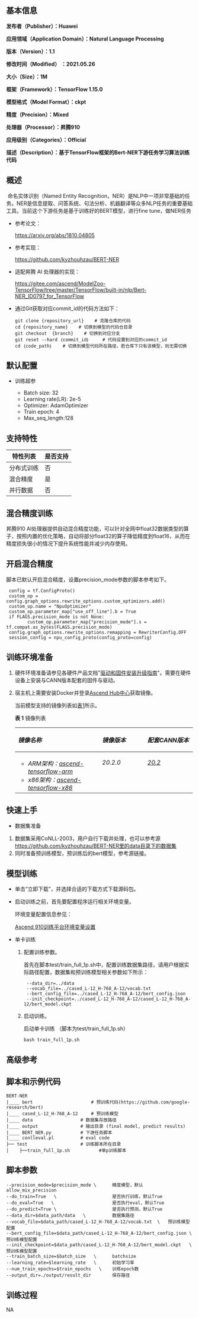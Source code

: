 ## 基本信息

**发布者（Publisher）：Huawei**

**应用领域（Application Domain）：Natural Language Processing** 

**版本（Version）：1.1**

**修改时间（Modified） ：2021.05.26**

**大小（Size）：1M**

**框架（Framework）：TensorFlow 1.15.0**

**模型格式（Model Format）：ckpt**

**精度（Precision）：Mixed**

**处理器（Processor）：昇腾910**

**应用级别（Categories）：Official**

**描述（Description）：基于TensorFlow框架的Bert-NER下游任务学习算法训练代码** 

## 概述

​      命名实体识别（Named Entity Recognition，NER）是NLP中一项非常基础的任务。NER是信息提取、问答系统、句法分析、机器翻译等众多NLP任务的重要基础工具。当前这个下游任务是基于训练好的BERT模型，进行fine tune，做NER任务

- 参考论文：

    https://arxiv.org/abs/1810.04805

- 参考实现：

   https://github.com/kyzhouhzau/BERT-NER

- 适配昇腾 AI 处理器的实现：
  
  
  https://gitee.com/ascend/ModelZoo-TensorFlow/tree/master/TensorFlow/built-in/nlp/Bert-NER_ID0797_for_TensorFlow
        


- 通过Git获取对应commit\_id的代码方法如下：
  
    ```
    git clone {repository_url}    # 克隆仓库的代码
    cd {repository_name}    # 切换到模型的代码仓目录
    git checkout  {branch}    # 切换到对应分支
    git reset --hard ｛commit_id｝     # 代码设置到对应的commit_id
    cd ｛code_path｝    # 切换到模型代码所在路径，若仓库下只有该模型，则无需切换
    ```

## 默认配置<a name="section91661242121611"></a>

- 训练超参

  - Batch size: 32
  - Learning rate(LR): 2e-5
  - Optimizer: AdamOptimizer
  - Train epoch: 4
  - Max_seq_length:128


## 支持特性<a name="section1899153513554"></a>

| 特性列表   | 是否支持 |
| ---------- | -------- |
| 分布式训练 | 否       |
| 混合精度   | 是       |
| 并行数据   | 否       |

## 混合精度训练<a name="section168064817164"></a>

昇腾910 AI处理器提供自动混合精度功能，可以针对全网中float32数据类型的算子，按照内置的优化策略，自动将部分float32的算子降低精度到float16，从而在精度损失很小的情况下提升系统性能并减少内存使用。

## 开启混合精度<a name="section20779114113713"></a>

脚本已默认开启混合精度，设置precision_mode参数的脚本参考如下。

  ```
   config = tf.ConfigProto()
   custom_op = config.graph_options.rewrite_options.custom_optimizers.add()
   custom_op.name = "NpuOptimizer"
   custom_op.parameter_map["use_off_line"].b = True
   if FLAGS.precision_mode is not None:
          custom_op.parameter_map["precision_mode"].s = tf.compat.as_bytes(FLAGS.precision_mode)
   config.graph_options.rewrite_options.remapping = RewriterConfig.OFF
   session_config = npu_config_proto(config_proto=config)
  ```


## 训练环境准备

1.  硬件环境准备请参见各硬件产品文档"[驱动和固件安装升级指南]( https://support.huawei.com/enterprise/zh/category/ai-computing-platform-pid-1557196528909)"。需要在硬件设备上安装与CANN版本配套的固件与驱动。
2.  宿主机上需要安装Docker并登录[Ascend Hub中心](https://ascendhub.huawei.com/#/detail?name=ascend-tensorflow-arm)获取镜像。

    当前模型支持的镜像列表如[表1](#zh-cn_topic_0000001074498056_table1519011227314)所示。

    **表 1** 镜像列表

    <a name="zh-cn_topic_0000001074498056_table1519011227314"></a>
    <table><thead align="left"><tr id="zh-cn_topic_0000001074498056_row0190152218319"><th class="cellrowborder" valign="top" width="47.32%" id="mcps1.2.4.1.1"><p id="zh-cn_topic_0000001074498056_p1419132211315"><a name="zh-cn_topic_0000001074498056_p1419132211315"></a><a name="zh-cn_topic_0000001074498056_p1419132211315"></a><em id="i1522884921219"><a name="i1522884921219"></a><a name="i1522884921219"></a>镜像名称</em></p>
    </th>
    <th class="cellrowborder" valign="top" width="25.52%" id="mcps1.2.4.1.2"><p id="zh-cn_topic_0000001074498056_p75071327115313"><a name="zh-cn_topic_0000001074498056_p75071327115313"></a><a name="zh-cn_topic_0000001074498056_p75071327115313"></a><em id="i1522994919122"><a name="i1522994919122"></a><a name="i1522994919122"></a>镜像版本</em></p>
    </th>
    <th class="cellrowborder" valign="top" width="27.16%" id="mcps1.2.4.1.3"><p id="zh-cn_topic_0000001074498056_p1024411406234"><a name="zh-cn_topic_0000001074498056_p1024411406234"></a><a name="zh-cn_topic_0000001074498056_p1024411406234"></a><em id="i723012493123"><a name="i723012493123"></a><a name="i723012493123"></a>配套CANN版本</em></p>
    </th>
    </tr>
    </thead>
    <tbody><tr id="zh-cn_topic_0000001074498056_row71915221134"><td class="cellrowborder" valign="top" width="47.32%" headers="mcps1.2.4.1.1 "><a name="zh-cn_topic_0000001074498056_ul81691515131910"></a><a name="zh-cn_topic_0000001074498056_ul81691515131910"></a><ul id="zh-cn_topic_0000001074498056_ul81691515131910"><li><em id="i82326495129"><a name="i82326495129"></a><a name="i82326495129"></a>ARM架构：<a href="https://ascend.huawei.com/ascendhub/#/detail?name=ascend-tensorflow-arm" target="_blank" rel="noopener noreferrer">ascend-tensorflow-arm</a></em></li><li><em id="i18233184918125"><a name="i18233184918125"></a><a name="i18233184918125"></a>x86架构：<a href="https://ascend.huawei.com/ascendhub/#/detail?name=ascend-tensorflow-x86" target="_blank" rel="noopener noreferrer">ascend-tensorflow-x86</a></em></li></ul>
    </td>
    <td class="cellrowborder" valign="top" width="25.52%" headers="mcps1.2.4.1.2 "><p id="zh-cn_topic_0000001074498056_p1450714271532"><a name="zh-cn_topic_0000001074498056_p1450714271532"></a><a name="zh-cn_topic_0000001074498056_p1450714271532"></a><em id="i72359495125"><a name="i72359495125"></a><a name="i72359495125"></a>20.2.0</em></p>
    </td>
    <td class="cellrowborder" valign="top" width="27.16%" headers="mcps1.2.4.1.3 "><p id="zh-cn_topic_0000001074498056_p18244640152312"><a name="zh-cn_topic_0000001074498056_p18244640152312"></a><a name="zh-cn_topic_0000001074498056_p18244640152312"></a><em id="i162363492129"><a name="i162363492129"></a><a name="i162363492129"></a><a href="https://support.huawei.com/enterprise/zh/ascend-computing/cann-pid-251168373/software" target="_blank" rel="noopener noreferrer">20.2</a></em></p>
    </td>
    </tr>
    </tbody>
    </table>


## 快速上手

- 数据集准备
1. 数据集采用CoNLL-2003，用户自行下载并处理，也可以参考源 https://github.com/kyzhouhzau/BERT-NER里的data目录下的数据集
2. 同时准备预训练模型，预训练后的bert模型，参考源链接。


## 模型训练<a name="section715881518135"></a>

- 单击“立即下载”，并选择合适的下载方式下载源码包。

- 启动训练之前，首先要配置程序运行相关环境变量。

  环境变量配置信息参见：

     [Ascend 910训练平台环境变量设置](https://gitee.com/ascend/ModelZoo-TensorFlow/wikis/01.%E8%AE%AD%E7%BB%83%E8%84%9A%E6%9C%AC%E8%BF%81%E7%A7%BB%E6%A1%88%E4%BE%8B/Ascend%20910%E8%AE%AD%E7%BB%83%E5%B9%B3%E5%8F%B0%E7%8E%AF%E5%A2%83%E5%8F%98%E9%87%8F%E8%AE%BE%E7%BD%AE)

- 单卡训练 

  1. 配置训练参数。

     首先在脚本test/train_full_1p.sh中，配置训练数据集路径，请用户根据实际路径配置，数据集和预训练模型相关参数如下所示：

     ```
      --data_dir=../data
      --vocab_file=../cased_L-12_H-768_A-12/vocab.txt
      --bert_config_file=../cased_L-12_H-768_A-12/bert_config.json
      --init_checkpoint=../cased_L-12_H-768_A-12/cased_L-12_H-768_A-12/bert_model.ckpt
     ```

  2. 启动训练。

     启动单卡训练 （脚本为test/train_full_1p.sh） 

     ```
     bash train_full_1p.sh
     ```


## 高级参考

## 脚本和示例代码<a name="section08421615141513"></a>

```
BERT-NER
|____ bert                      # 预训练代码(https://github.com/google-research/bert)
|____ cased_L-12_H-768_A-12	    # 预训练模型
|____ data		            # 数据集存放路径
|____ output			    # 输出目录 (final model, predict results)
|____ BERT_NER.py		    # 下游任务脚本
|____ conlleval.pl		    # eval code
├── test                    # 训练脚本所在目录
│    ├──train_full_1p.sh           #单p训练脚本

```

## 脚本参数<a name="section6669162441511"></a>

```
--precision_mode=$precision_mode \      精度模型，默认allow_mix_precision
--do_train=True   \                     是否执行训练，默认True
--do_eval=True   \                      是否执行eval，默认True
--do_predict=True \                     是否执行预测，默认True
--data_dir=$data_path/data   \          数据集路径
--vocab_file=$data_path/cased_L-12_H-768_A-12/vocab.txt  \   预训练模型配置
--bert_config_file=$data_path/cased_L-12_H-768_A-12/bert_config.json \  预训练模型配置
--init_checkpoint=$data_path/cased_L-12_H-768_A-12/bert_model.ckpt   \  预训练模型配置
--train_batch_size=$batch_size   \      batchsize
--learning_rate=$learning_rate   \      初始学习率
--num_train_epochs=$train_epochs   \    训练epoch数
--output_dir=./output/result_dir        保存路径
```

## 训练过程<a name="section1589455252218"></a>

NA
